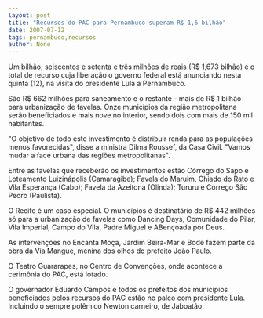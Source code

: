 ```yaml
---
layout: post
title: "Recursos do PAC para Pernambuco superam R$ 1,6 bilhão"
date: 2007-07-12
tags: pernambuco,recursos
author: None
---
```

Um bilh&atilde;o, seiscentos e setenta e tr&ecirc;s milh&otilde;es de reais (R$ 1,673 bilh&atilde;o) &eacute; o total de recurso cuja libera&ccedil;&atilde;o o governo federal est&aacute; anunciando nesta quinta (12), na visita do presidente Lula a Pernambuco. 

S&atilde;o R$ 662 milh&otilde;es para saneamento e o restante - mais de R$ 1 bilh&atilde;o para urbaniza&ccedil;&atilde;o de favelas. Onze munic&iacute;pios da regi&atilde;o metropolitana ser&atilde;o beneficiados e mais nove no interior, sendo dois com mais de 150 mil habitantes. 

&quot;O objetivo de todo este investimento &eacute; distribuir renda para as popula&ccedil;&otilde;es menos favorecidas&quot;, disse a ministra Dilma Roussef, da Casa Civil. &quot;Vamos mudar a face urbana das regi&otilde;es metropolitanas&quot;. 

Entre as favelas que receber&atilde;o os investimentos est&atilde;o C&oacute;rrego do Sapo e Loteamento Luizin&aacute;polis (Camaragibe); Favela do Maruim, Chiado do Rato e Vila Esperan&ccedil;a (Cabo); Favela da Azeitona (Olinda); Tururu e C&oacute;rrego S&atilde;o Pedro (Paulista). 

O Recife &eacute; um caso especial. O munic&iacute;pios &eacute; destinat&aacute;rio de R$ 442 milh&otilde;es s&oacute; para a urbaniza&ccedil;&atilde;o de favelas como Dancing Days, Comunidade do Pilar, Vila Imperial, Campo do Vila, Padre Miguel e ABen&ccedil;oada por Deus. 

As interven&ccedil;&otilde;es no Encanta Mo&ccedil;a, Jardim Beira-Mar e Bode fazem parte da obra da Via Mangue, menina dos olhos do prefeito Jo&atilde;o Paulo. 

O Teatro Guararapes, no Centro de Conven&ccedil;&otilde;es, onde acontece a cerim&ocirc;nia do PAC, est&aacute; lotado. 

O governador Eduardo Campos e todos os prefeitos dos munic&iacute;pios beneficiados pelos recursos do PAC est&atilde;o no palco com presidente Lula. Incluindo o sempre pol&ecirc;mico Newton carneiro, de Jaboat&atilde;o. 